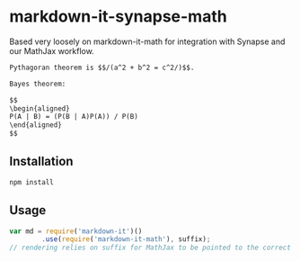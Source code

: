 markdown-it-synapse-math
================
Based very loosely on markdown-it-math for integration with Synapse and our MathJax workflow.

```md
Pythagoran theorem is $$/(a^2 + b^2 = c^2/)$$.

Bayes theorem:

$$
\begin{aligned}
P(A | B) = (P(B | A)P(A)) / P(B)
\end{aligned}
$$
```

Installation
------------

```sh
npm install
```

Usage
-----

```javascript
var md = require('markdown-it')()
        .use(require('markdown-it-math'), suffix);
// rendering relies on suffix for MathJax to be pointed to the correct DOM elements
```
